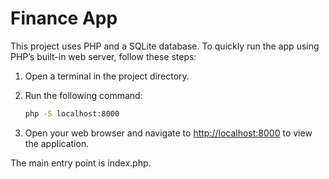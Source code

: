 # Finance App

This project uses PHP and a SQLite database. To quickly run the app using PHP’s built-in web server, follow these steps:

1. Open a terminal in the project directory.
2. Run the following command:

   ```bash
   php -S localhost:8000
   ```

3. Open your web browser and navigate to [http://localhost:8000](http://localhost:8000) to view the application.

The main entry point is index.php.